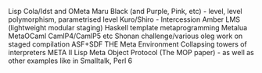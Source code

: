 Lisp
Cola/Idst and OMeta
Maru
Black (and Purple, Pink, etc) - level, level polymorphism, parametrised level
Kuro/Shiro - Intercession
Amber
LMS (lightweight modular staging)
Haskell template metaprogramming
Metalua
MetaOCaml
CamlP4/CamlP5 etc
Shonan challenge/various oleg work on staged compilation
ASF+SDF
THE Meta Environment
Collapsing towers of interpreters
META II
Lisp Meta Object Protocol (The MOP paper) - as well as other examples like in Smalltalk, Perl 6

